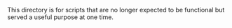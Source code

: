This directory is for scripts that are no longer expected to be functional but
served a useful purpose at one time.
